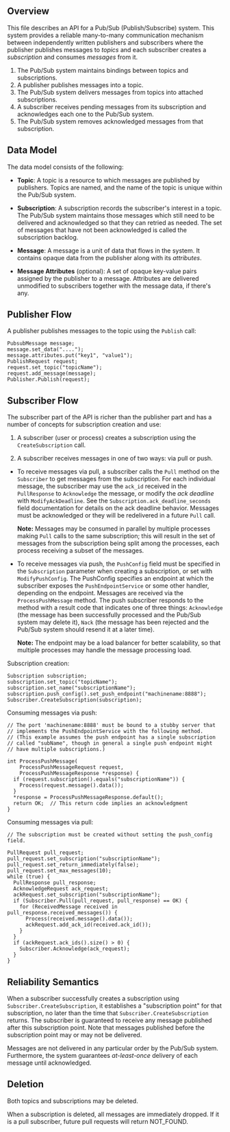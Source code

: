 ## Overview
This file describes an API for a Pub/Sub (Publish/Subscribe) system. This system
provides a reliable many-to-many communication mechanism between independently
written publishers and subscribers where the publisher publishes messages to
*topics* and each subscriber creates a *subscription* and consumes *messages*
from it.

1.  The Pub/Sub system maintains bindings between topics and subscriptions.
2.  A publisher publishes messages into a topic.
3.  The Pub/Sub system delivers messages from topics into attached
    subscriptions.
4.  A subscriber receives pending messages from its subscription and
    acknowledges each one to the Pub/Sub system.
5.  The Pub/Sub system removes acknowledged messages from that subscription.

## Data Model
The data model consists of the following:

*   **Topic**: A topic is a resource to which messages are published by
    publishers. Topics are named, and the name of the topic is unique within the
    Pub/Sub system.

*   **Subscription**: A subscription records the subscriber's interest in a
    topic. The Pub/Sub system maintains those messages which still need
    to be delivered and acknowledged so that they can retried as needed.
    The set of messages that have not been acknowledged is called the
    subscription backlog.

*   **Message**: A message is a unit of data that flows in the system. It
    contains opaque data from the publisher along with its *attributes*.

*   **Message Attributes** (optional): A set of opaque key-value pairs assigned
    by the publisher to a message. Attributes are delivered unmodified to
    subscribers together with the message data, if there's any.

## Publisher Flow
A publisher publishes messages to the topic using the `Publish` call:

```data
PubsubMessage message;
message.set_data("....");
message.attributes.put("key1", "value1");
PublishRequest request;
request.set_topic("topicName");
request.add_message(message);
Publisher.Publish(request);
```

## Subscriber Flow
The subscriber part of the API is richer than the publisher part and has a
number of concepts for subscription creation and use:

1.  A subscriber (user or process) creates a subscription using the
    `CreateSubscription` call.

2.  A subscriber receives messages in one of two ways: via pull or push.

  *   To receive messages via pull, a subscriber calls the `Pull` method on the
      `Subscriber` to get messages from the subscription. For each individual
      message, the subscriber may use the `ack_id` received in the
      `PullResponse` to `Acknowledge` the message, or modify the *ack deadline*
      with `ModifyAckDeadline`. See the `Subscription.ack_deadline_seconds`
      field documentation for details on the ack deadline behavior. Messages
      must be acknowledged or they will be redelivered in a future `Pull` call.

      **Note:** Messages may be consumed in parallel by multiple processes
      making `Pull` calls to the same subscription; this will result in the set
      of messages from the subscription being split among the processes, each
      process receiving a subset of the messages.

  *   To receive messages via push, the `PushConfig` field must be specified in
      the `Subscription` parameter when creating a subscription, or set with
      `ModifyPushConfig`. The PushConfig specifies an endpoint at which the
      subscriber exposes the `PushEndpointService` or some other handler,
      depending on the endpoint. Messages are received via the
      `ProcessPushMessage` method. The push subscriber responds to the method
      with a result code that indicates one of three things: `Acknowledge` (the
      message has been successfully processed and the Pub/Sub system may delete
      it), `Nack` (the message has been rejected and the Pub/Sub system should
      resend it at a later time).

      **Note:** The endpoint may be a load balancer for better scalability, so
      that multiple processes may handle the message processing load.

Subscription creation:

```data
Subscription subscription;
subscription.set_topic("topicName");
subscription.set_name("subscriptionName");
subscription.push_config().set_push_endpoint("machinename:8888");
Subscriber.CreateSubscription(subscription);
```

Consuming messages via push:

```data
// The port 'machinename:8888' must be bound to a stubby server that
// implements the PushEndpointService with the following method.
// (This example assumes the push endpoint has a single subscription
// called "subName", though in general a single push endpoint might
// have multiple subscriptions.)

int ProcessPushMessage(
    ProcessPushMessageRequest request,
    ProcessPushMessageResponse *response) {
  if (request.subscription().equals("subscriptionName")) {
    Process(request.message().data());
  }
  *response = ProcessPushMessageResponse.default();
  return OK;  // This return code implies an acknowledgment
}
```

Consuming messages via pull:

```data
// The subscription must be created without setting the push_config field.

PullRequest pull_request;
pull_request.set_subscription("subscriptionName");
pull_request.set_return_immediately(false);
pull_request.set_max_messages(10);
while (true) {
  PullResponse pull_response;
  AcknowledgeRequest ack_request;
  ackRequest.set_subscription("subscriptionName");
  if (Subscriber.Pull(pull_request, pull_response) == OK) {
    for (ReceivedMessage received in pull_response.received_messages()) {
      Process(received.message().data());
      ackRequest.add_ack_id(received.ack_id());
    }
  }
  if (ackRequest.ack_ids().size() > 0) {
    Subscriber.Acknowledge(ack_request);
  }
}
```

## Reliability Semantics
When a subscriber successfully creates a subscription using
`Subscriber.CreateSubscription`, it establishes a "subscription point" for
that subscription, no later than the time that `Subscriber.CreateSubscription`
returns. The subscriber is guaranteed to receive any message published after
this subscription point. Note that messages published before the subscription
point may or may not be delivered.

Messages are not delivered in any particular order by the Pub/Sub system.
Furthermore, the system guarantees *at-least-once* delivery of each message
until acknowledged.

## Deletion
Both topics and subscriptions may be deleted.

When a subscription is deleted, all messages are immediately dropped. If it
is a pull subscriber, future pull requests will return NOT_FOUND.
